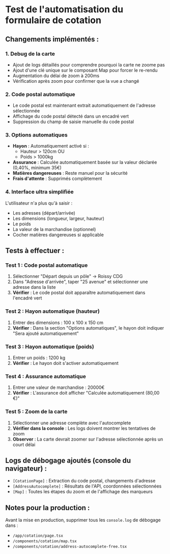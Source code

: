 # Test de l'automatisation du formulaire de cotation

## Changements implémentés :

### 1. Debug de la carte
- Ajout de logs détaillés pour comprendre pourquoi la carte ne zoome pas
- Ajout d'une clé unique sur le composant Map pour forcer le re-rendu
- Augmentation du délai de zoom à 200ms
- Vérification après zoom pour confirmer que la vue a changé

### 2. Code postal automatique
- Le code postal est maintenant extrait automatiquement de l'adresse sélectionnée
- Affichage du code postal détecté dans un encadré vert
- Suppression du champ de saisie manuelle du code postal

### 3. Options automatiques
- **Hayon** : Automatiquement activé si :
  - Hauteur > 120cm OU
  - Poids > 1000kg
- **Assurance** : Calculée automatiquement basée sur la valeur déclarée (0,40%, minimum 35€)
- **Matières dangereuses** : Reste manuel pour la sécurité
- **Frais d'attente** : Supprimés complètement

### 4. Interface ultra simplifiée
L'utilisateur n'a plus qu'à saisir :
- Les adresses (départ/arrivée)
- Les dimensions (longueur, largeur, hauteur)
- Le poids
- La valeur de la marchandise (optionnel)
- Cocher matières dangereuses si applicable

## Tests à effectuer :

### Test 1 : Code postal automatique
1. Sélectionner "Départ depuis un pôle" → Roissy CDG
2. Dans "Adresse d'arrivée", taper "25 avenue" et sélectionner une adresse dans la liste
3. **Vérifier** : Le code postal doit apparaître automatiquement dans l'encadré vert

### Test 2 : Hayon automatique (hauteur)
1. Entrer des dimensions : 100 x 100 x 150 cm
2. **Vérifier** : Dans la section "Options automatiques", le hayon doit indiquer "Sera ajouté automatiquement"

### Test 3 : Hayon automatique (poids)
1. Entrer un poids : 1200 kg
2. **Vérifier** : Le hayon doit s'activer automatiquement

### Test 4 : Assurance automatique
1. Entrer une valeur de marchandise : 20000€
2. **Vérifier** : L'assurance doit afficher "Calculée automatiquement (80,00 €)"

### Test 5 : Zoom de la carte
1. Sélectionner une adresse complète avec l'autocomplete
2. **Vérifier dans la console** : Les logs doivent montrer les tentatives de zoom
3. **Observer** : La carte devrait zoomer sur l'adresse sélectionnée après un court délai

## Logs de débogage ajoutés (console du navigateur) :

- `[CotationPage]` : Extraction du code postal, changements d'adresse
- `[AddressAutocomplete]` : Résultats de l'API, coordonnées sélectionnées
- `[Map]` : Toutes les étapes du zoom et de l'affichage des marqueurs

## Notes pour la production :

Avant la mise en production, supprimer tous les `console.log` de débogage dans :
- `/app/cotation/page.tsx`
- `/components/cotation/map.tsx`
- `/components/cotation/address-autocomplete-free.tsx`